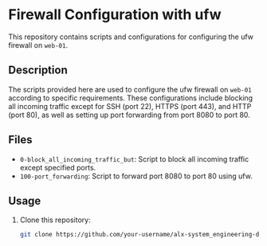 # Firewall Configuration with ufw

This repository contains scripts and configurations for configuring the ufw firewall on `web-01`.

## Description

The scripts provided here are used to configure the ufw firewall on `web-01` according to specific requirements. These configurations include blocking all incoming traffic except for SSH (port 22), HTTPS (port 443), and HTTP (port 80), as well as setting up port forwarding from port 8080 to port 80.

## Files

- `0-block_all_incoming_traffic_but`: Script to block all incoming traffic except specified ports.
- `100-port_forwarding`: Script to forward port 8080 to port 80 using ufw.

## Usage

1. Clone this repository:

   ```bash
   git clone https://github.com/your-username/alx-system_engineering-devops.git

